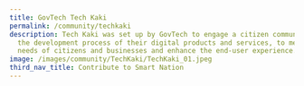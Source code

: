 ```yaml
---
title: GovTech Tech Kaki
permalink: /community/techkaki
description: Tech Kaki was set up by GovTech to engage a citizen community in
  the development process of their digital products and services, to meet the
  needs of citizens and businesses and enhance the end-user experience.
image: /images/community/TechKaki/TechKaki_01.jpeg
third_nav_title: Contribute to Smart Nation
---
```

